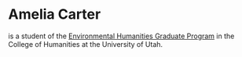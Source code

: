 # Amelia Carter
is a student of the [Environmental Humanities Graduate Program](https://environmental-humanities.utah.edu/directory/students.php#modal-carter) in the College of Humanities at the University of Utah.



 <!-- ![Tux](/assets/images/tux.png) --> 